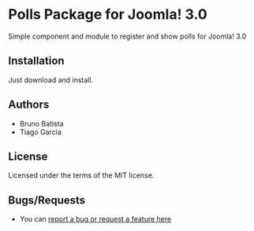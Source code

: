 Polls Package for Joomla! 3.0
================================

Simple component and module to register and show polls for Joomla! 3.0

## Installation

Just download and install.

## Authors

* Bruno Batista
* Tiago Garcia

## License

Licensed under the terms of the MIT license.

## Bugs/Requests

* You can [report a bug or request a feature here](http://github.com/joomlapro/pkg_polls/issues)